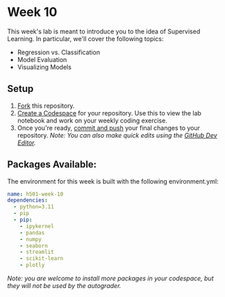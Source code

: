 # Week 10

This week's lab is meant to introduce you to the idea of Supervised Learning. In particular, we'll cover the following topics:

- Regression vs. Classification
- Model Evaluation
- Visualizing Models

## Setup

1. [Fork](https://docs.github.com/en/pull-requests/collaborating-with-pull-requests/working-with-forks/fork-a-repo#forking-a-repository) this repository.
2. [Create a Codespace](https://docs.github.com/en/codespaces/developing-in-a-codespace/creating-a-codespace-for-a-repository#creating-a-codespace-for-a-repository) for your repository. Use this to view the lab notebook and work on your weekly coding exercise.
3. Once you're ready, [commit and push](https://docs.github.com/en/codespaces/developing-in-a-codespace/using-source-control-in-your-codespace#committing-your-changes) your final changes to your repository. *Note: You can also make quick edits using the [GitHub Dev Editor](https://docs.github.com/en/codespaces/the-githubdev-web-based-editor#opening-the-githubdev-editor).*

## Packages Available:

The environment for this week is built with the following environment.yml:

```yml
name: h501-week-10
dependencies:
  - python=3.11
  - pip
  - pip:
    - ipykernel
    - pandas
    - numpy
    - seaborn
    - streamlit
    - scikit-learn
    - plotly
```

*Note: you are welcome to install more packages in your codespace, but they will not be used by the autograder.*
